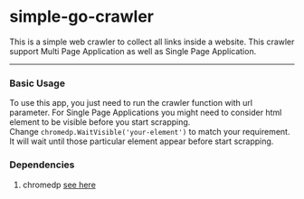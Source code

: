 # simple-go-crawler
This is a simple web crawler to collect all links inside a website. This crawler support Multi Page Application as well as Single Page Application.

---
### Basic Usage
To use this app, you just need to run the crawler function with url parameter. For Single Page Applications you might need to consider html element to be visible before you start scrapping. <br>
Change `chromedp.WaitVisible('your-element')` to match your requirement. It will wait until those particular element appear before start scrapping.

### Dependencies
1. chromedp [see here](https://github.com/chromedp/chromedp)